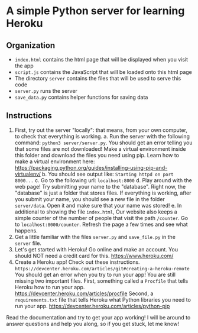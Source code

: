 # A simple Python server for learning Heroku

## Organization 

- `index.html` contains the html page that will be displayed when you visit the app 
- `script.js` contains the JavaScript that will be loaded onto this html page
-  The directory `server` contains the files that will be used to serve this code
  - `server.py` runs the server
  - `save_data.py` contains helper functions for saving data 

## Instructions 

1. First, try out the server "locally": that means, from your own computer, to check that everything is working. 
  a. Run the server with the following command: `python3 server/server.py`. You should get an error telling you that some files are not downloaded! Make a virtual environment inside this folder and download the files you need using pip. Learn how to make a virtual environment here: https://packaging.python.org/guides/installing-using-pip-and-virtualenv/
  b. You should see output like: `Starting httpd on port 8000...`
  c. Go to the following url: `localhost:8000`
  d. Play around with the web page! Try submitting your name to the "database". Right now, the "database" is just a folder that stores files. If everything is working, after you submit your name, you should see a new file in the folder `server/data`. Open it and make sure that your name was stored! 
  e. In additional to showing the file `index.html`, Our website also keeps a simple counter of the number of people that visit the path `/counter`. Go to `localhost:8000/counter`. Refresh the page a few times and see what happens. 
2. Get a little familiar with the files `server.py` and `save_file.py` in the `server` file.
3. Let's get started with Heroku! Go online and make an account. You should NOT need a credit card for this. 
https://www.heroku.com/
4. Create a Heroku app! Check out these instructions. 
`https://devcenter.heroku.com/articles/git#creating-a-heroku-remote`
You should get an error when you try to run your app! You are still missing two
important files. 
First, something called a `Procfile` that tells Heroku how to run your app. 
https://devcenter.heroku.com/articles/procfile
Second, a `requirements.txt` file that tells Heroku what Python libraries you need to run your app. 
https://devcenter.heroku.com/articles/python-pip

Read the documentation and try to get your app working! I will be around to answer questions and help you along, so if you get stuck, let me know! 
